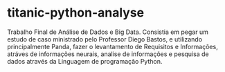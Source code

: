 # titanic-python-analyse
Trabalho Final de Análise de Dados e Big Data.
Consistia em pegar um estudo de caso ministrado pelo Professor Diego Bastos, e utilizando principalmente Panda, fazer o levantamento de Requisitos e Informações,
atráves de informações neurais, analise de informações e pesquisa de dados através da Linguagem de programação Python.
